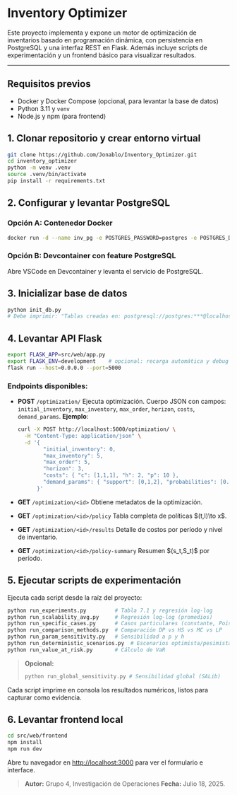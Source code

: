 # Inventory Optimizer

Este proyecto implementa y expone un motor de optimización de inventarios basado en programación dinámica, con persistencia en PostgreSQL y una interfaz REST en Flask. Además incluye scripts de experimentación y un frontend básico para visualizar resultados.

---

## Requisitos previos

* Docker y Docker Compose (opcional, para levantar la base de datos)
* Python 3.11 y `venv`
* Node.js y npm (para frontend)

## 1. Clonar repositorio y crear entorno virtual

```bash
git clone https://github.com/Jonablo/Inventory_Optimizer.git
cd inventory_optimizer
python -m venv .venv
source .venv/bin/activate
pip install -r requirements.txt
```

## 2. Configurar y levantar PostgreSQL

### Opción A: Contenedor Docker

```bash
docker run -d --name inv_pg -e POSTGRES_PASSWORD=postgres -e POSTGRES_DB=inventory_optimizer -p 5432:5432 postgres:14
```

### Opción B: Devcontainer con feature PostgreSQL

Abre VSCode en Devcontainer y levanta el servicio de PostgreSQL.

## 3. Inicializar base de datos

```bash
python init_db.py
# Debe imprimir: "Tablas creadas en: postgresql://postgres:***@localhost:5432/inventory_optimizer"
```

## 4. Levantar API Flask

```bash
export FLASK_APP=src/web/app.py
export FLASK_ENV=development    # opcional: recarga automática y debug
flask run --host=0.0.0.0 --port=5000
```

### Endpoints disponibles:

* **POST** `/optimization/`
  Ejecuta optimización. Cuerpo JSON con campos: `initial_inventory`, `max_inventory`, `max_order`, `horizon`, `costs`, `demand_params`.
  **Ejemplo**:

  ```bash
  curl -X POST http://localhost:5000/optimization/ \
    -H "Content-Type: application/json" \
    -d '{
          "initial_inventory": 0,
          "max_inventory": 5,
          "max_order": 5,
          "horizon": 3,
          "costs": { "c": [1,1,1], "h": 2, "p": 10 },
          "demand_params": { "support": [0,1,2], "probabilities": [0.3,0.4,0.3] }
        }'
  ```

* **GET** `/optimization/<id>`
  Obtiene metadatos de la optimización.

* **GET** `/optimization/<id>/policy`
  Tabla completa de políticas \$(t,I)\to x\$.

* **GET** `/optimization/<id>/results`
  Detalle de costos por período y nivel de inventario.

* **GET** `/optimization/<id>/policy-summary`
  Resumen \$(s\_t,S\_t)\$ por período.

## 5. Ejecutar scripts de experimentación

Ejecuta cada script desde la raíz del proyecto:

```bash
python run_experiments.py         # Tabla 7.1 y regresión log-log
python run_scalability_avg.py     # Regresión log-log (promedios)
python run_specific_cases.py      # Casos particulares (constante, Poisson, variable)
python run_comparison_methods.py  # Comparación DP vs HS vs MC vs LP
python run_param_sensitivity.py   # Sensibilidad a p y h
python run_deterministic_scenarios.py  # Escenarios optimista/pesimista/realista
python run_value_at_risk.py       # Cálculo de VaR
```

> **Opcional:**
>
> ```bash
> python run_global_sensitivity.py # Sensibilidad global (SALib)
> ```

Cada script imprime en consola los resultados numéricos, listos para capturar como evidencia.

## 6. Levantar frontend local

```bash
cd src/web/frontend
npm install
npm run dev
```

Abre tu navegador en [http://localhost:3000](http://localhost:3000) para ver el formulario e interface.


> **Autor:** Grupo 4, Investigación de Operaciones
> **Fecha:** Julio 18, 2025.
